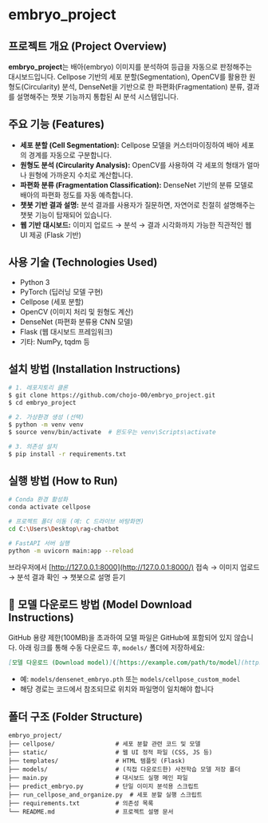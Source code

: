 # embryo\_project

## 프로젝트 개요 (Project Overview)

**embryo\_project**는 배아(embryo) 이미지를 분석하여 등급을 자동으로 판정해주는 대시보드입니다. Cellpose 기반의 세포 분할(Segmentation), OpenCV를 활용한 원형도(Circularity) 분석, DenseNet을 기반으로 한 파편화(Fragmentation) 분류, 결과를 설명해주는 챗봇 기능까지 통합된 AI 분석 시스템입니다.

## 주요 기능 (Features)

- **세포 분할 (Cell Segmentation):** Cellpose 모델을 커스터마이징하여 배아 세포의 경계를 자동으로 구분합니다.
- **원형도 분석 (Circularity Analysis):** OpenCV를 사용하여 각 세포의 형태가 얼마나 원형에 가까운지 수치로 계산합니다.
- **파편화 분류 (Fragmentation Classification):** DenseNet 기반의 분류 모델로 배아의 파편화 정도를 자동 예측합니다.
- **챗봇 기반 결과 설명:** 분석 결과를 사용자가 질문하면, 자연어로 친절히 설명해주는 챗봇 기능이 탑재되어 있습니다.
- **웹 기반 대시보드:** 이미지 업로드 → 분석 → 결과 시각화까지 가능한 직관적인 웹 UI 제공 (Flask 기반)

## 사용 기술 (Technologies Used)

- Python 3
- PyTorch (딥러닝 모델 구현)
- Cellpose (세포 분할)
- OpenCV (이미지 처리 및 원형도 계산)
- DenseNet (파편화 분류용 CNN 모델)
- Flask (웹 대시보드 프레임워크)
- 기타: NumPy, tqdm 등

## 설치 방법 (Installation Instructions)

```bash
# 1. 레포지토리 클론
$ git clone https://github.com/chojo-00/embryo_project.git
$ cd embryo_project

# 2. 가상환경 생성 (선택)
$ python -m venv venv
$ source venv/bin/activate  # 윈도우는 venv\Scripts\activate

# 3. 의존성 설치
$ pip install -r requirements.txt
```

## 실행 방법 (How to Run)

```bash
# Conda 환경 활성화
conda activate cellpose

# 프로젝트 폴더 이동 (예: C 드라이브 바탕화면)
cd C:\Users\Desktop\rag-chatbot

# FastAPI 서버 실행
python -m uvicorn main:app --reload
```

브라우저에서 [http://127.0.0.1:8000](http://127.0.0.1:8000/) 접속 → 이미지 업로드 → 분석 결과 확인 → 챗봇으로 설명 듣기

## 🔗 모델 다운로드 방법 (Model Download Instructions)

GitHub 용량 제한(100MB)을 초과하여 모델 파일은 GitHub에 포함되어 있지 않습니다. 아래 링크를 통해 수동 다운로드 후, `models/` 폴더에 저장하세요:

```markdown
[모델 다운로드 (Download model)]([https://example.com/path/to/model](https://www.dropbox.com/scl/fi/94z2vmzcm7yzsmqfsmcro/embryo_sam_model?rlkey=pntnkarsz8t9lkv4777nnrnaw&st=viu5yepl&dl=0))
```

- 예: `models/densenet_embryo.pth` 또는 `models/cellpose_custom_model`
- 해당 경로는 코드에서 참조되므로 위치와 파일명이 일치해야 합니다

## 폴더 구조 (Folder Structure)

```
embryo_project/
├── cellpose/                 # 세포 분할 관련 코드 및 모델
├── static/                   # 웹 UI 정적 파일 (CSS, JS 등)
├── templates/                # HTML 템플릿 (Flask)
├── models/                   # (직접 다운로드한) 사전학습 모델 저장 폴더
├── main.py                   # 대시보드 실행 메인 파일
├── predict_embryo.py         # 단일 이미지 분석용 스크립트
├── run_cellpose_and_organize.py  # 세포 분할 실행 스크립트
├── requirements.txt          # 의존성 목록
└── README.md                 # 프로젝트 설명 문서
```


